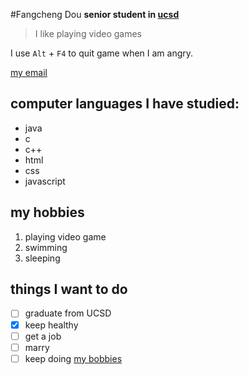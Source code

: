 #Fangcheng Dou
**senior student in [ucsd](https://ucsd.edu/)**
>I like playing video games

I use `Alt` + `F4` to quit game when I am angry.

[my email](email.md)

## computer languages I have studied:
- java
- c
- c++
- html
- css
- javascript
## my hobbies
1. playing video game
2. swimming
3. sleeping
## things I want to do
- [ ] graduate from UCSD
- [X] keep healthy
- [ ] get a job
- [ ] marry
- [ ] keep doing [my bobbies](my-hobbies)